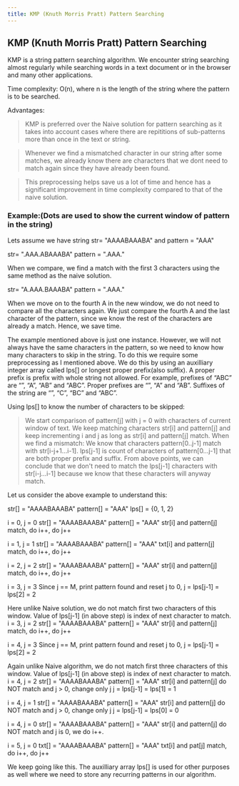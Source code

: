 ```yaml
---
title: KMP (Knuth Morris Pratt) Pattern Searching
---
```

## KMP (Knuth Morris Pratt) Pattern Searching

KMP is a string pattern searching algorithm. We encounter string searching almost regularly while searching words in a text document or in the browser and many other applications.

Time complexity: O(n), where n is the length of the string where the pattern is to be searched.

Advantages:

> KMP is preferred over the Naive solution for pattern searching as it takes into account cases where there are repititions of sub-patterns more than once in the text or string.

> Whenever we find a mismatched character in our string after some matches, we already know there are characters that we dont need to match again since they have already been found.

> This preprocessing helps save us a lot of time and hence has a significant improvement in time complexity compared to that of the naive solution.


### Example:(Dots are used to show the current window of pattern in the string)

Lets assume we have string str= "AAAABAAABA" and pattern = "AAA"

str= ".AAA.ABAAABA"
pattern = ".AAA."

When we compare, we find a match with the first 3 characters using the same method as the naive solution. 

str= "A.AAA.BAAABA"
pattern = ".AAA."

When we move on to the fourth A in the new window, we do not need to compare all the characters again. We just compare the fourth A and the last character of the pattern, since we know the rest of the characters are already a match. Hence, we save time.

The example mentioned above is just one instance. However, we will not always have the same characters in the pattern, so we need to know how many characters to skip in the string.
To do this we require some preprocessing as I mentioned above. We do this by using an auxilliary integer array called lps[] or longest proper prefix(also suffix).
A proper prefix is prefix with whole string not allowed. For example, prefixes of “ABC” are “”, “A”, “AB” and “ABC”. Proper prefixes are “”, “A” and “AB”. Suffixes of the string are “”, “C”, “BC” and “ABC”.

Using lps[] to know the number of characters to be skipped:

> We start comparison of pattern[j] with j = 0 with characters of current window of text.
> We keep matching characters str[i] and pattern[j] and keep incrementing i and j as long as str[i] and pattern[j] match.
> When we find a mismatch:
  > We know that characters pattern[0..j-1] match with str[i-j+1…i-1].
  > lps[j-1] is count of characters of pattern[0…j-1] that are both proper prefix and suffix.
  > From above points, we can conclude that we don't need to match the lps[j-1] characters with str[i-j…i-1] because we know that these characters will anyway match. 
  
Let us consider the above example to understand this:

str[] = "AAAABAAABA" 
pattern[] = "AAA"
lps[] = {0, 1, 2} 

i = 0, j = 0
str[] = "AAAABAAABA" 
pattern[] = "AAA"
str[i] and pattern[j] match, 
do i++,
do j++

i = 1, j = 1
str[] = "AAAABAAABA" 
pattern[] = "AAA"
txt[i] and pattern[j] match, 
do i++, 
do j++

i = 2, j = 2
str[] = "AAAABAAABA" 
pattern[] = "AAA"
str[i] and pattern[j] match, 
do i++, 
do j++

i = 3, j = 3
Since j == M, print pattern found and reset j to 0,
j = lps[j-1] = lps[2] = 2

Here unlike Naive solution, we do not match first two characters of this window. 
Value of lps[j-1] (in above step) is index of next character to match.
i = 3, j = 2
str[] = "AAAABAAABA" 
pattern[] =  "AAA"
str[i] and pattern[j] match, 
do i++, 
do j++

i = 4, j = 3
Since j == M, print pattern found and reset j to 0,
j = lps[j-1] = lps[2] = 2

Again unlike Naive algorithm, we do not match first three characters of this window. 
Value of lps[j-1] (in above step) is index of next character to match.
i = 4, j = 2
str[] = "AAAABAAABA" 
pattern[] =   "AAA"
str[i] and pattern[j] do NOT match and j > 0, change only j
j = lps[j-1] = lps[1] = 1 

i = 4, j = 1
str[] = "AAAABAAABA" 
pattern[] =     "AAA"
str[i] and pattern[j] do NOT match and j > 0, change only j
j = lps[j-1] = lps[0] = 0

i = 4, j = 0
str[] = "AAAABAAABA" 
pattern[] =      "AAA"
str[i] and pattern[j] do NOT match and j is 0, 
we do i++.

i = 5, j = 0
txt[] = "AAAABAAABA" 
pattern[] =       "AAA"
txt[i] and pat[j] match, 
do i++, 
do j++

We keep going like this. The auxilliary array lps[] is used for other purposes as well where we need to store any recurring patterns in our algorithm.


